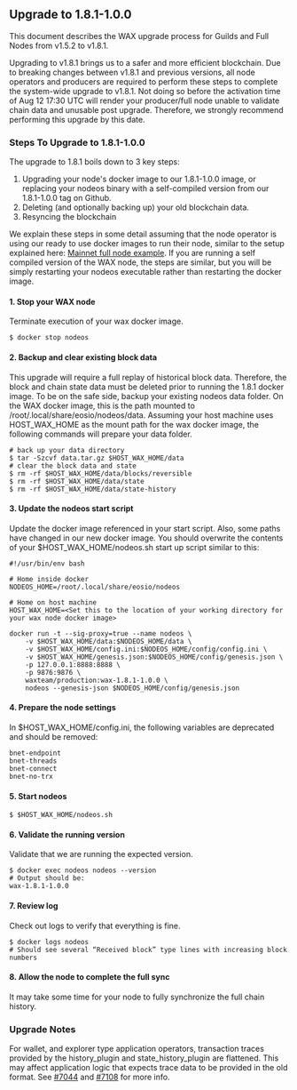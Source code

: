 ## Upgrade to 1.8.1-1.0.0
This document describes the WAX upgrade process for Guilds and Full Nodes from v1.5.2 to v1.8.1.

Upgrading to v1.8.1 brings us to a safer and more efficient blockchain. Due to breaking changes between v1.8.1 and previous versions, all node operators and producers are required to perform these steps to complete the system-wide upgrade to v1.8.1. Not doing so before the activation time of Aug 12 17:30 UTC will render your producer/full node unable to validate chain data and unusable post upgrade. Therefore, we strongly recommend performing this upgrade by this date.

### Steps To Upgrade to 1.8.1-1.0.0
The upgrade to 1.8.1 boils down to 3 key steps:
1. Upgrading your node's docker image to our 1.8.1-1.0.0 image, or replacing your nodeos binary with a self-compiled version from our 1.8.1-1.0.0 tag on Github.
2. Deleting (and optionally backing up) your old blockchain data.
3. Resyncing the blockchain

We explain these steps in some detail assuming that the node operator is using our ready to use docker images to run their node, similar to the setup explained here: [Mainnet full node example](https://github.com/worldwide-asset-exchange/wax-blockchain/tree/develop/samples/mainnet).
If you are running a self compiled version of the WAX node, the steps are similar, but you will be simply restarting your nodeos executable rather than restarting the docker image.

#### 1. Stop your WAX node
Terminate execution of your wax docker image.
```console
$ docker stop nodeos
```

#### 2. Backup and clear existing block data
This upgrade will require a full replay of historical block data. Therefore, the block and chain state data must be deleted prior to running the 1.8.1 docker image. To be on the safe side, backup your existing nodeos data folder. On the WAX docker image, this is the path mounted to /root/.local/share/eosio/nodeos/data. Assuming your host machine uses HOST_WAX_HOME as the mount path for the wax docker image, the following commands will prepare your data folder.
```console
# back up your data directory
$ tar -Szcvf data.tar.gz $HOST_WAX_HOME/data
# clear the block data and state
$ rm -rf $HOST_WAX_HOME/data/blocks/reversible
$ rm -rf $HOST_WAX_HOME/data/state
$ rm -rf $HOST_WAX_HOME/data/state-history
```

#### 3. Update the nodeos start script
Update the docker image referenced in your start script. Also, some paths have changed in our new docker image. You should overwrite the contents of your $HOST_WAX_HOME/nodeos.sh start up script similar to this:
```console
#!/usr/bin/env bash
 
# Home inside docker
NODEOS_HOME=/root/.local/share/eosio/nodeos

# Home on host machine
HOST_WAX_HOME=<Set this to the location of your working directory for your wax node docker image>
 
docker run -t --sig-proxy=true --name nodeos \
    -v $HOST_WAX_HOME/data:$NODEOS_HOME/data \
    -v $HOST_WAX_HOME/config.ini:$NODEOS_HOME/config/config.ini \
    -v $HOST_WAX_HOME/genesis.json:$NODEOS_HOME/config/genesis.json \
    -p 127.0.0.1:8888:8888 \
    -p 9876:9876 \
    waxteam/production:wax-1.8.1-1.0.0 \
    nodeos --genesis-json $NODEOS_HOME/config/genesis.json
```

#### 4. Prepare the node settings
In $HOST_WAX_HOME/config.ini, the following variables are deprecated and should be removed:
```console
bnet-endpoint
bnet-threads
bnet-connect
bnet-no-trx
```

#### 5. Start nodeos
```console
$ $HOST_WAX_HOME/nodeos.sh
```

#### 6. Validate the running version
Validate that we are running the expected version.
```console
$ docker exec nodeos nodeos --version
# Output should be:
wax-1.8.1-1.0.0
```

#### 7. Review log
Check out logs to verify that everything is fine.
```console
$ docker logs nodeos
# Should see several “Received block” type lines with increasing block numbers
```

#### 8. Allow the node to complete the full sync
It may take some time for your node to fully synchronize the full chain history.

### Upgrade Notes
For wallet, and explorer type application operators, transaction traces provided by the history_plugin and state_history_plugin are flattened. This may affect application logic that expects trace data to be provided in the old format. See [#7044](https://github.com/EOSIO/eos/pull/7044) and [#7108](https://github.com/EOSIO/eos/pull/7108) for more info.
